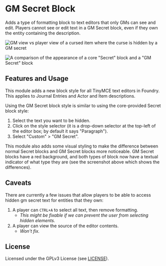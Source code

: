 # GM Secret Block

Adds a type of formatting block to text editors that only GMs can see and edit.
Players cannot see or edit text in a GM Secret block, even if they own the entity containing the description.

![GM view vs player view of a cursed item where the curse is hidden by a GM secret](https://f002.backblazeb2.com/file/cws-images/FVTT-GM-Secrets/gm-secrets-cursed-item.webp)

![A comparison of the appearance of a core "Secret" block and a "GM Secret" block](https://f002.backblazeb2.com/file/cws-images/FVTT-GM-Secrets/gm-secrets-comparison.webp)

## Features and Usage

This module adds a new block style for all TinyMCE text editors in Foundry.
This applies to Journal Entries and Actor and Item descriptions.

Using the GM Secret block style is similar to using the core-provided Secret block style:
1. Select the text you want to be hidden.
2. Click on the style selector (it is a drop-down selector at the top-left of the editor box; by default it says "Paragraph").
3. Select "Custom" > "GM Secret".

This module also adds some visual styling to make the difference between normal Secret blocks and GM Secret blocks more noticeable.
GM Secret blocks have a red background, and both types of block now have a textual indicator of what type they are (see the screenshot above which shows the differences).

## Caveats

There are currently a few issues that allow players to be able to access hidden gm secret text for entities that they own:

1. A player can `CTRL+A` to select all text, then remove formatting.
   - *This might be fixable if we can prevent the user from selecting hidden elements.*
2. A player can view the source of the editor contents.
   - *Won't fix.*

## License

Licensed under the GPLv3 License (see [LICENSE](LICENSE)).
